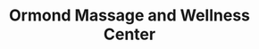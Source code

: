 ---
title: "Ormond Massage and Wellness Center"
url: /ormond-beach/ormond-massage-and-wellness-center/
shop: massage
---